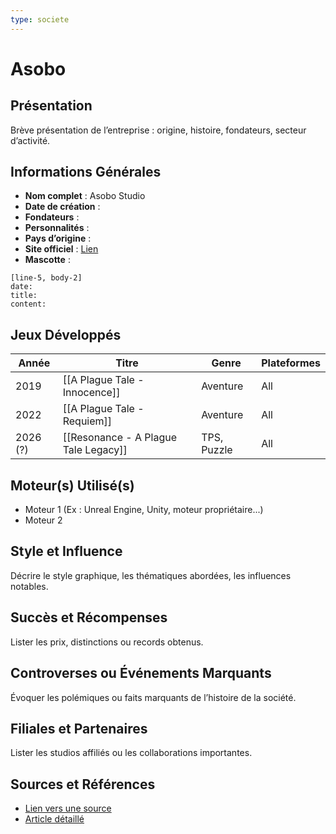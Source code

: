 ```yaml
---
type: societe
---
```


# Asobo

## Présentation
Brève présentation de l’entreprise : origine, histoire, fondateurs, secteur d’activité.

## Informations Générales
- **Nom complet** :  Asobo Studio
- **Date de création** :  
- **Fondateurs** :  
- **Personnalités** :
- **Pays d’origine** :  
- **Site officiel** : [Lien](#)  
- **Mascotte** :

```timeline-labeled
[line-5, body-2]
date:  
title: 
content:
```

## Jeux Développés
| Année    | Titre                                | Genre       | Plateformes |
| -------- | ------------------------------------ | ----------- | ----------- |
| 2019     | [[A Plague Tale - Innocence]]        | Aventure    | All         |
| 2022     | [[A Plague Tale - Requiem]]          | Aventure    | All         |
| 2026 (?) | [[Resonance - A Plague Tale Legacy]] | TPS, Puzzle | All         |

## Moteur(s) Utilisé(s)
- Moteur 1 (Ex : Unreal Engine, Unity, moteur propriétaire...)
- Moteur 2

## Style et Influence
Décrire le style graphique, les thématiques abordées, les influences notables.

## Succès et Récompenses
Lister les prix, distinctions ou records obtenus.

## Controverses ou Événements Marquants
Évoquer les polémiques ou faits marquants de l’histoire de la société.

## Filiales et Partenaires
Lister les studios affiliés ou les collaborations importantes.

## Sources et Références
- [Lien vers une source](#)
- [Article détaillé](#)
